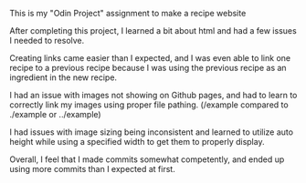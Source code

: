 This is my "Odin Project" assignment to make a recipe website

After completing this project, I learned a bit about html and had a few issues I needed to resolve.

Creating links came easier than I expected, and I was even able to link one recipe to a previous recipe because I was using the previous recipe as an ingredient in the new recipe.

I had an issue with images not showing on Github pages, and had to learn to correctly link my images using proper file pathing. (/example compared to ./example or ../example)

I had issues with image sizing being inconsistent and learned to utilize auto height while using a specified width to get them to properly display.

Overall, I feel that I made commits somewhat competently, and ended up using more commits than I expected at first. 